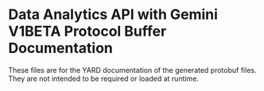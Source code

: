 # Data Analytics API with Gemini V1BETA Protocol Buffer Documentation

These files are for the YARD documentation of the generated protobuf files.
They are not intended to be required or loaded at runtime.
